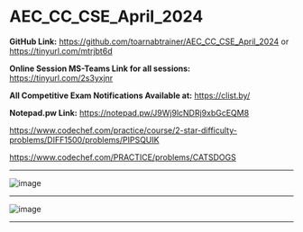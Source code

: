 # AEC_CC_CSE_April_2024

**GitHub Link:** https://github.com/toarnabtrainer/AEC_CC_CSE_April_2024 or https://tinyurl.com/mtrjbt6d

**Online Session MS-Teams Link for all sessions:** https://tinyurl.com/2s3yxjnr

**All Competitive Exam Notifications Available at:** https://clist.by/

**Notepad.pw Link:** https://notepad.pw/J9Wj9lcNDRj9xbGcEQM8

https://www.codechef.com/practice/course/2-star-difficulty-problems/DIFF1500/problems/PIPSQUIK

https://www.codechef.com/PRACTICE/problems/CATSDOGS

<hr>

![image](https://github.com/toarnabtrainer/AEC_CC_CSE_April_2024/assets/111301975/723f63a9-939b-4e22-82c7-4bfd9370b5dd)

<hr>

![image](https://github.com/toarnabtrainer/AEC_CC_CSE_April_2024/assets/111301975/92a78d9b-15f5-4178-9bf1-ed684ff30d94)

<hr>
